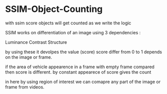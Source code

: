 # SSIM-Object-Counting
with ssim score objects will get counted as we write the logic 

SSIM works on differentiation of an image using 3 dependencies :

Luminance
Contrast
Structure

by using these it devolpes the value (score) 
score differ from 0 to 1 depends on the image or frame.

if the area of vehicle appearence in a frame with empty frame compared then score is different. by constant appearece of score gives the count

in here by using region of interest we can comapre any part of the image or frame from videos.
